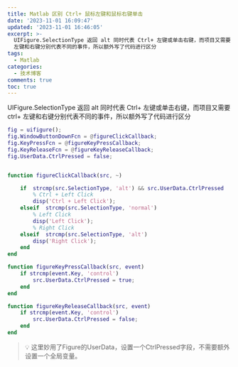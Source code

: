 ```yaml
---
title: Matlab 区别 Ctrl+ 鼠标左键和鼠标右键单击
date: '2023-11-01 16:09:47'
updated: '2023-11-01 16:46:05'
excerpt: >-
  UIFigure.SelectionType 返回 alt 同时代表 Ctrl+ 左键或单击右键，而项目又需要 ctrl+
  左键和右键分别代表不同的事件，所以额外写了代码进行区分
tags:
  - Matlab
categories:
  - 技术博客
comments: true
toc: true
---
```




UIFigure.SelectionType 返回 alt 同时代表 Ctrl+ 左键或单击右键，而项目又需要 ctrl+ 左键和右键分别代表不同的事件，所以额外写了代码进行区分

```matlab
fig = uifigure();
fig.WindowButtonDownFcn = @figureClickCallback;
fig.KeyPressFcn = @figureKeyPressCallback;
fig.KeyReleaseFcn = @figureKeyReleaseCallback;
fig.UserData.CtrlPressed = false;


function figureClickCallback(src, ~)

    if  strcmp(src.SelectionType, 'alt') && src.UserData.CtrlPressed
        % Ctrl + Left Click
        disp('Ctrl + Left Click');
    elseif  strcmp(src.SelectionType, 'normal')
        % Left Click
        disp('Left Click');
        % Right Click
    elseif  strcmp(src.SelectionType, 'alt')
        disp('Right Click');
    end
end

function figureKeyPressCallback(src, event)
    if strcmp(event.Key, 'control')
        src.UserData.CtrlPressed = true;
    end
end

function figureKeyReleaseCallback(src, event)
    if strcmp(event.Key, 'control')
        src.UserData.CtrlPressed = false;
    end
end

```

> 💡 <span style="font-weight: bold;" data-type="strong"> </span> 这里妙用了Figure的UserData，设置一个CtrlPressed字段，不需要额外设置一个全局变量。

‍

‍
